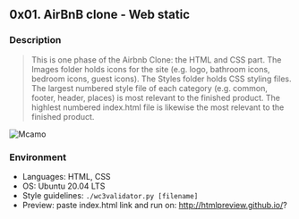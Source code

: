 ##   0x01. AirBnB clone - Web static

### Description
> This is one phase of the Airbnb Clone: the HTML and CSS part. The Images
> folder holds icons for the site (e.g. logo, bathroom icons, bedroom icons,
> guest icons). The Styles folder holds CSS styling files. The largest numbered
> style file of each category (e.g. common, footer, header, places) is most
> relevant to the finished product. The highlest numbered index.html file is
> likewise the most relevant to the finished product.

![Mcamo](https://i.imgur.com/ujItUkN.png)

### Environment
* Languages: HTML, CSS
* OS: Ubuntu 20.04 LTS
* Style guidelines: ```./wc3validator.py [filename]```
* Preview: paste index.html link and run on: http://htmlpreview.github.io/?
